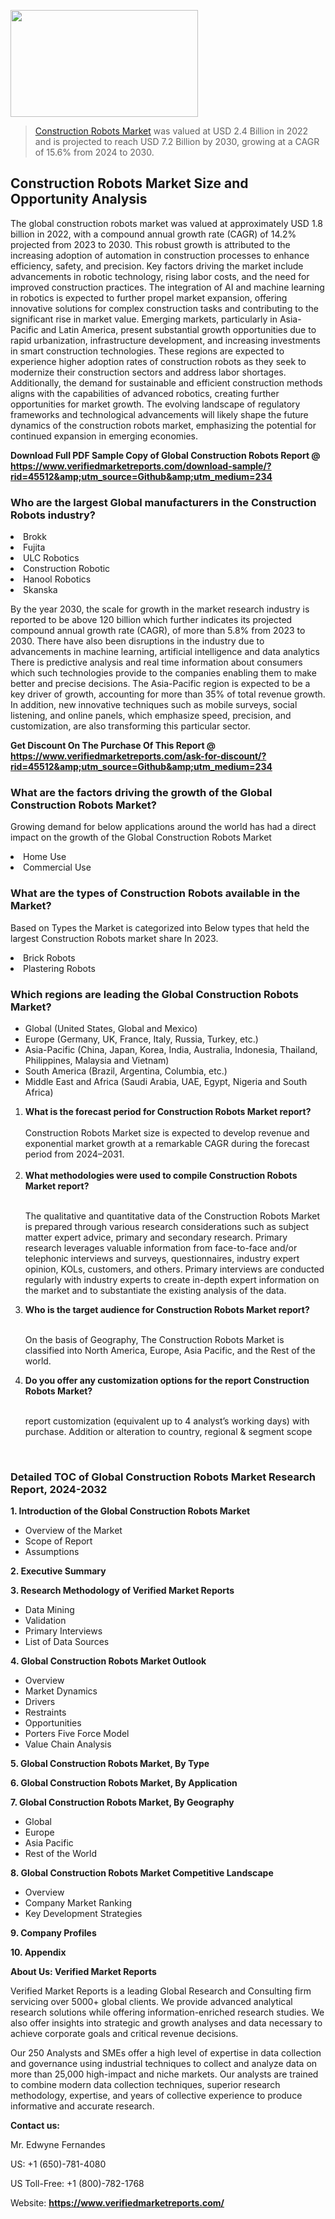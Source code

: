 <img src="https://ffe5etoiles.com/wp-content/uploads/2024/12/MST1-300x171.png" alt="" width="300" height="171" class="alignnone size-medium wp-image-20088" /><blockquote><p><p><a href="https://www.verifiedmarketreports.com/download-sample/?rid=45512&utm_source=Github&utm_medium=234" target="_blank">Construction Robots Market</a> was valued at USD 2.4 Billion in 2022 and is projected to reach USD 7.2 Billion by 2030, growing at a CAGR of 15.6% from 2024 to 2030.</p></blockquote><p><h2>Construction Robots Market Size and Opportunity Analysis</h2> The global construction robots market was valued at approximately USD 1.8 billion in 2022, with a compound annual growth rate (CAGR) of 14.2% projected from 2023 to 2030. This robust growth is attributed to the increasing adoption of automation in construction processes to enhance efficiency, safety, and precision. Key factors driving the market include advancements in robotic technology, rising labor costs, and the need for improved construction practices. The integration of AI and machine learning in robotics is expected to further propel market expansion, offering innovative solutions for complex construction tasks and contributing to the significant rise in market value. Emerging markets, particularly in Asia-Pacific and Latin America, present substantial growth opportunities due to rapid urbanization, infrastructure development, and increasing investments in smart construction technologies. These regions are expected to experience higher adoption rates of construction robots as they seek to modernize their construction sectors and address labor shortages. Additionally, the demand for sustainable and efficient construction methods aligns with the capabilities of advanced robotics, creating further opportunities for market growth. The evolving landscape of regulatory frameworks and technological advancements will likely shape the future dynamics of the construction robots market, emphasizing the potential for continued expansion in emerging economies. </p><p class=""><strong>Download Full PDF Sample Copy of Global Construction Robots Report @ <a href="https://www.verifiedmarketreports.com/download-sample/?rid=45512&amp;utm_source=Github&amp;utm_medium=234" target="_blank">https://www.verifiedmarketreports.com/download-sample/?rid=45512&amp;utm_source=Github&amp;utm_medium=234</a></strong></p><h3 id="" class="">Who are the largest Global manufacturers in the Construction Robots industry?</h3><p><li>Brokk</li><li> Fujita</li><li> ULC Robotics</li><li> Construction Robotic</li><li> Hanool Robotics</li><li> Skanska</li></p><div class=""><div class="" dir="" data-message-author-role="" data-message-id="" data-message-model-slug=""><div class=""><div class=""><div class=""><div class="" dir="" data-message-author-role="" data-message-id="" data-message-model-slug=""><div class=""><div class=""><p>By the year 2030, the scale for growth in the market research industry is reported to be above 120 billion which further indicates its projected compound annual growth rate (CAGR), of more than 5.8% from 2023 to 2030. There have also been disruptions in the industry due to advancements in machine learning, artificial intelligence and data analytics There is predictive analysis and real time information about consumers which such technologies provide to the companies enabling them to make better and precise decisions. The Asia-Pacific region is expected to be a key driver of growth, accounting for more than 35% of total revenue growth. In addition, new innovative techniques such as mobile surveys, social listening, and online panels, which emphasize speed, precision, and customization, are also transforming this particular sector.</p><p><strong>Get Discount On The Purchase Of This Report @&nbsp; <a href="https://www.verifiedmarketreports.com/ask-for-discount/?rid=45512&amp;utm_source=Github&amp;utm_medium=234" target="_blank">https://www.verifiedmarketreports.com/ask-for-discount/?rid=45512&amp;utm_source=Github&amp;utm_medium=234</a></strong></p></div></div></div></div></div></div></div></div><h3 id="" class="">What are the factors driving the growth of the Global Construction Robots Market?</h3><p id="" class="">Growing demand for below applications around the world has had a direct impact on the growth of the Global Construction Robots Market</p><p id="" class=""><li>Home Use</li><li> Commercial Use</li></p><h3 id="" class="">What are the types of Construction Robots available in the Market?</h3><p id="" class="">Based on Types the Market is categorized into Below types that held the largest Construction Robots market share In 2023.</p><p id="" class=""><li>Brick Robots</li><li> Plastering Robots</li></p><h3 id="" class="">Which regions are leading the Global Construction Robots Market?</h3><ul><li>Global (United States, Global and Mexico)</li><li>Europe (Germany, UK, France, Italy, Russia, Turkey, etc.)</li><li>Asia-Pacific (China, Japan, Korea, India, Australia, Indonesia, Thailand, Philippines, Malaysia and Vietnam)</li><li>South America (Brazil, Argentina, Columbia, etc.)</li><li>Middle East and Africa (Saudi Arabia, UAE, Egypt, Nigeria and South Africa)</li></ul><p><ol><li><strong>What is the forecast period for Construction Robots Market report?<br /></strong><br /><span data-sheets-root="1" data-sheets-value="{&quot;1&quot;:2,&quot;2&quot;:&quot;XXXX size is expected to develop revenue and exponential market growth at a remarkable CAGR during the forecast period from 2024&ndash;2030.&quot;}" data-sheets-userformat="{&quot;2&quot;:12674,&quot;4&quot;:{&quot;1&quot;:2,&quot;2&quot;:16776960},&quot;10&quot;:2,&quot;11&quot;:0,&quot;15&quot;:&quot;Arial&quot;,&quot;16&quot;:12}">Construction Robots Market size is expected to develop revenue and exponential market growth at a remarkable CAGR during the forecast period from 2024&ndash;2031.</span><br /><br /></li><li><strong>What methodologies were used to compile Construction Robots Market report?<br /><br /></strong><p>The qualitative and quantitative data of the&nbsp;Construction Robots Market is prepared through various research considerations such as subject matter expert advice, primary and secondary research. Primary research leverages valuable information from face-to-face and/or telephonic interviews and surveys, questionnaires, industry expert opinion, KOLs, customers, and others. Primary interviews are conducted regularly with industry experts to create in-depth expert information on the market and to substantiate the existing analysis of the data.&nbsp;</p></li><li><strong>Who is the target audience for Construction Robots Market report?<br /><br /></strong><p>On the basis of Geography, The&nbsp;Construction Robots Market is classified into North America, Europe, Asia Pacific, and the Rest of the world.</p></li><li><strong>Do you offer any customization options for the report Construction Robots Market?<br /><br /></strong><p>report customization (equivalent up to 4 analyst&rsquo;s working days) with purchase. Addition or alteration to country, regional &amp; segment scope</p><p>&nbsp;</p></li></ol></p><h3 id="" class="">Detailed TOC of Global Construction Robots Market Research Report, 2024-2032</h3><p id="" class=""><strong>1. Introduction of the Global Construction Robots Market</strong></p><ul><li>Overview of the Market</li><li>Scope of Report</li><li>Assumptions</li></ul><p id="" class=""><strong>2. Executive Summary</strong></p><p id="" class=""><strong>3. Research Methodology of&nbsp;Verified Market Reports</strong></p><ul><li>Data Mining</li><li>Validation</li><li>Primary Interviews</li><li>List of Data Sources</li></ul><p id="" class=""><strong>4. Global Construction Robots Market Outlook</strong></p><ul><li>Overview</li><li>Market Dynamics</li><li>Drivers</li><li>Restraints</li><li>Opportunities</li><li>Porters Five Force Model</li><li>Value Chain Analysis</li></ul><p id="" class=""><strong>5. Global Construction Robots Market, By&nbsp;Type</strong></p><p id="" class=""><strong>6. Global Construction Robots Market, By Application</strong></p><p id="" class=""><strong>7. Global Construction Robots Market, By Geography</strong></p><ul><li>Global</li><li>Europe</li><li>Asia Pacific</li><li>Rest of the World</li></ul><p id="" class=""><strong>8. Global Construction Robots Market Competitive Landscape</strong></p><ul><li>Overview</li><li>Company Market Ranking</li><li>Key Development Strategies</li></ul><p id="" class=""><strong>9. Company Profiles</strong></p><p id="" class=""><strong>10. Appendix</strong></p><p id="" class=""><strong>About Us: Verified Market Reports</strong></p><p id="" class="">Verified Market Reports is a leading Global Research and Consulting firm servicing over 5000+ global clients. We provide advanced analytical research solutions while offering information-enriched research studies. We also offer insights into strategic and growth analyses and data necessary to achieve corporate goals and critical revenue decisions.</p><p id="" class="">Our 250 Analysts and SMEs offer a high level of expertise in data collection and governance using industrial techniques to collect and analyze data on more than 25,000 high-impact and niche markets. Our analysts are trained to combine modern data collection techniques, superior research methodology, expertise, and years of collective experience to produce informative and accurate research.</p><p id="" class=""><strong>Contact us:</strong></p><p id="" class="">Mr. Edwyne Fernandes</p><p id="" class="">US: +1 (650)-781-4080</p><p id="" class="">US Toll-Free: +1 (800)-782-1768</p><p id="" class="">Website: <a target="" data-test-app-aware-link=""><strong>https://www.verifiedmarketreports.com/</strong></a></p>
